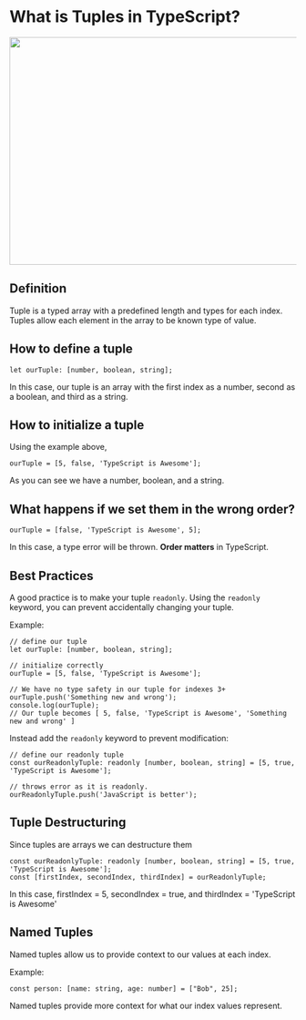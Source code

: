 # What is Tuples in TypeScript?

<div id="header" align="center">

  <img src="https://cdn.hashnode.com/res/hashnode/image/upload/v1683612933716/61ad7805-e527-4dd3-b4a6-3532172c6c32.jpeg?w=1600&h=840&fit=crop&crop=entropy&auto=compress,format&format=webp" width="800" height="400">

</div>

## Definition
Tuple is a typed array with a predefined length and types for each index. Tuples allow each element in the array to be known type of value.

## How to define a tuple

`let ourTuple: [number, boolean, string];`

In this case, our tuple is an array with the first index as a number, second as a boolean, and third as a string.

## How to initialize a tuple

Using the example above,

`ourTuple = [5, false, 'TypeScript is Awesome'];`

As you can see we have a number, boolean, and a string.


## What happens if we set them in the wrong order?

`ourTuple = [false, 'TypeScript is Awesome', 5];`

In this case, a type error will be thrown. **Order matters** in TypeScript.

## Best Practices

A good practice is to make your tuple `readonly`. Using the `readonly` keyword, you can prevent accidentally changing your tuple.

Example:

```
// define our tuple
let ourTuple: [number, boolean, string];

// initialize correctly
ourTuple = [5, false, 'TypeScript is Awesome'];

// We have no type safety in our tuple for indexes 3+
ourTuple.push('Something new and wrong');
console.log(ourTuple); 
// Our tuple becomes [ 5, false, 'TypeScript is Awesome', 'Something new and wrong' ]
```

Instead add the `readonly` keyword to prevent modification:

```
// define our readonly tuple
const ourReadonlyTuple: readonly [number, boolean, string] = [5, true, 'TypeScript is Awesome'];

// throws error as it is readonly.
ourReadonlyTuple.push('JavaScript is better');
```

## Tuple Destructuring

Since tuples are arrays we can destructure them

```
const ourReadonlyTuple: readonly [number, boolean, string] = [5, true, 'TypeScript is Awesome'];
const [firstIndex, secondIndex, thirdIndex] = ourReadonlyTuple;
```
In this case, firstIndex = 5, secondIndex = true, and thirdIndex = 'TypeScript is Awesome'


## Named Tuples

Named tuples allow us to provide context to our values at each index.

Example:

```
const person: [name: string, age: number] = ["Bob", 25];
```

Named tuples provide more context for what our index values represent.







